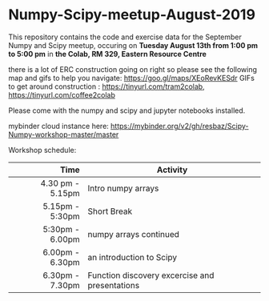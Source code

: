 # Numpy-Scipy-meetup-August-2019

This repository contains the code and exercise data for the September Numpy and Scipy meetup, occuring on **Tuesday August 13th from 1:00 pm to 5:00 pm** in **the Colab, RM 329, Eastern Resource Centre**

there is a lot of ERC construction going on right so please see the following map and gifs to help you navigate: https://goo.gl/maps/XEoRevKESdr GIFs to get around construction : https://tinyurl.com/tram2colab, https://tinyurl.com/coffee2colab

Please come with the numpy and scipy and jupyter notebooks installed.


mybinder cloud instance here:
https://mybinder.org/v2/gh/resbaz/Scipy-Numpy-workshop-master/master



Workshop schedule:

|Time| Activity|
|---:|---|
|4.30 pm - 5.15pm|Intro numpy arrays|
|5.15pm - 5:30pm|Short Break|
|5:30pm - 6.00pm|numpy arrays continued|
|6.00pm - 6.30pm|an introduction to Scipy|
|6.30pm - 7.30pm|Function discovery excercise and presentations|
